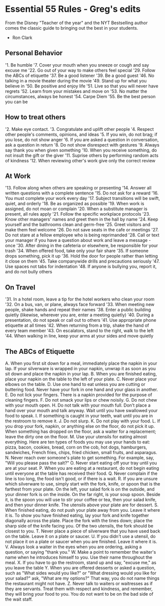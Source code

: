 # Essential 55 Rules - Greg's edits

From the Disney "Teacher of the year" and the NYT Bestselling author comes the classic guide to bringing out the best in your students.

- Ron Clark

## Personal Behavior
'1. Be humble
'7. Cover your mouth when you sneeze or cough and say excuse me
'22. Go out of your way to make others feel special
'29. Follow the ABCs of etiquette
'37. Be a good listener
'39. Be a good guest
'46. No talking in a movie theater during the movie
'49. Stand up for what you believe in
'50. Be positive and enjoy life
'51. Live so that you will never have regrets
'52. Learn from your mistakes and move on
'53. No matter the circumstances, always be honest
'54. Carpe Diem
'55. Be the best person you can be

## How to treat others
'2. Make eye contact.
'3. Congratulate and uplift other people
'4. Respect other people's comments, opinions, and ideas
'5. If you win, do not brag; if you lose, do not show anger
'6. If you are asked a question in conversation, ask a question in return
'8. Do not show disrespect with gestures
'9. Always say thank you when given something
'10. When you receive something, do not insult the gift or the giver
'11. Suprise others by performing random acts of kindness
'12. When reviewing other's work give only the correct review

## At Work
'13. Follow along when others are speaking or presenting
'14. Answer all written questions with a complete sentence
'15. Do not ask for a reward
'16. You must complete your work every day
'17. Subject transitions will be swift, quiet, and orderly
'18. Be as organized as possible
'19. When work is assigned, do not moan or complain
'20. When a substitute manager is present, all rules apply
'21. Follow the specific workplace protocols
'23. Know other managers' names and greet them in the hall by name
'24. Keep yourself and the bathrooms clean and germ-free
'25. Greet visitors and make them feel welcome
'26. Do not save seats in the cafe or meetings
'27. Do not stare at a fellow employee who is being reprimanded
'28. Call or text your manager if you have a question about work and leave a message - once
'30. After dining in the cafeteria or elsewhere, be responsible for your trash
'34. When offered food, take only your fair share
'35. If someone drops something, pick it up
'36. Hold the door for people rather than letting it close on them
'45. Take companywide drills and precautions seriously
'47. Use spaces not tabs for indentation
'48. If anyone is bullying you, report it, and do not bully others

## On Travel
'31. In a hotel room, leave a tip for the hotel workers who clean your room
'32. On a bus, van, or plane, always face forward
'33. When meeting new people, shake hands and repeat their names
'38. Enter a public building quietly (likewise, wherever you are, enter a meeting quietly)
'40. During a presentation, do not speak or call out to others
'41. Use appropriate phone etiquette at all times
'42. When returning from a trip, shake the hand of every team member
'43. On escalators, stand to the right, walk to the left
'44. When walking in line, keep your arms at your sides and move quietly

## The ABCs of Etiquette

A. When you first sit down for a meal, immediately place the napkin in your lap. If your silverware is wrapped in your napkin, unwrap it as soon as you sit down and place the napkin in your lap.
B. When you are finished eating, place your napkin on the table to the left of your plate.
C. Never place your elbows on the table.
D. Use one hand to eat unless you are cutting or buttering food. Never have your fork in one hand and your glass in another.
E. Do not lick your fingers. There is a napkin provided for the purpose of cleaning fingers.
F. Do not smack your lips or chew noisily.
G. Do not chew with your mouth open.
H. Do not talk with your mouth full. Don't place a hand over your mouth and talk anyway. Wait until you have swallowed your food to speak.
I. If something is caught in your teeth, wait until you are in the restroom to remove it.
J. Do not slurp.
K. Do not play with your food.
L. If you drop your fork, napkin, or anything else on the floor, do not pick it up. When something has dropped on the floor, ask a waiter for a replacement; leave the dirty one on the floor.
M. Use your utensils for eating almost everything. Here are ten types of foods you may use your hands to eat: pizza, bacon, cookies, bread, corn on the cob, hot dogs, hamburgers, sandwiches, French fries, chips, fried chicken, small fruits, and asparagus.
N. Never reach over someone's plate to get something. For example, say, "Will you please pass the salt?"
O. Never start eating off your tray until you are at your seat.
P. When you are eating at a restaurant, do not begin eating until everyone at the table has received their food.
Q. Never complain if the line is too long, the food isn't good, or if there is a wait.
R. If you are unsure which silverware to use, simply start with the fork, knife, or spoon that is the farthest from your plate. On the left, your salad fork is on the outside, and your dinner fork is on the inside. On the far right, is your soup spoon. Beside it, is the spoon you will use to stir your coffee or tea, then your salad knife, and then your dinner knife. The utensils above your plate are for dessert.
S. When finished eating, do not push your plate away from you. Leave it where it is. To show you have finished eating, lay your fork and knife together diagonally across the plate. Place the fork with the tines down; place the sharp side of the knife facing you. Of the two utensils, the fork should be closest to you.
T. Never place a piece of silverware that you have used back on the table. Leave it on a plate or saucer.
U. If you didn't use a utensil, do not place it on a plate or saucer when you are finished. Leave it where it is.
V. Always look a waiter in the eyes when you are ordering, asking a question, or saying "thank you."
W. Make a point to remember the waiter's name when he introduces himself to you. Use their name throughout the meal.
X. If you have to go the restroom, stand up and say, "excuse me," as you leave the table
Y. When you are offered desserts or asked a question, such as "What sides would you like?" or "What dressing would you like for your salad?" ask, "What are my options?" That way, you do not name things the restaurant might not have.
Z. Never talk to waiters or waitresses as if they are servants. Treat them with respect and kindness, and remember, they will bring your food to you. You do not want to be on the bad side of the wait staff.
<!--stackedit_data:
eyJoaXN0b3J5IjpbMTczMTgzNzM2Miw3NzkzNjE2MjIsNjA4ND
A2OTExXX0=
-->
